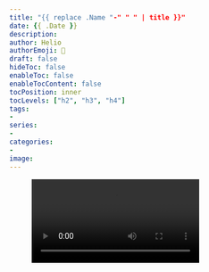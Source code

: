 ```yaml
---
title: "{{ replace .Name "-" " " | title }}"
date: {{ .Date }}
description:
author: Helio
authorEmoji: 📡
draft: false
hideToc: false
enableToc: false
enableTocContent: false
tocPosition: inner
tocLevels: ["h2", "h3", "h4"]
tags:
-
series:
-
categories:
-
image:
---
```


<!-- blank line -->
<figure class="video_container">
  <video controls="true" allowfullscreen="true" poster="">
    <source src="" type="video/mp4">
  </video>
</figure>
<!-- blank line -->